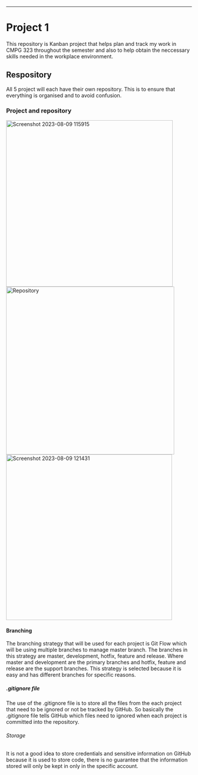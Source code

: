 ************************************************************************************************
# Project 1

This repository is Kanban project that helps plan and track my work in CMPG 323 throughout the semester and also to help obtain the neccessary skills needed in the workplace environment.

## Respository
All 5 project will each have their own repository. This is to ensure that everything is organised and to avoid confusion.


### Project and repository
<img width="452" alt="Screenshot 2023-08-09 115915" src="https://github.com/DestinysChildSthe/CMPG-323---38742799/assets/112766697/719a004b-9083-4ae0-b07c-89ba4853666e">
<img width="456" alt="Repository" src="https://github.com/DestinysChildSthe/CMPG-323---38742799/assets/112766697/5c0db0f5-7bd8-4f5b-9257-e86cb7ddd9e8">

<img width="450" alt="Screenshot 2023-08-09 121431" src="https://github.com/DestinysChildSthe/CMPG-323---38742799/assets/112766697/744712e4-53eb-4de9-a0c2-1ff30760a1e7">

#### Branching
The branching strategy that will be used for each project is Git Flow which will be using multiple branches to manage master branch. The branches in this strategy are master, development, hotfix, feature and release. Where master and development are the primary branches and hotfix, feature and release are the support branches. This strategy is selected because it is easy and has different branches for specific reasons.



##### .gitignore file 
The use of the .gitignore file is to store all the files from the each project that need to be ignored or not 
 be tracked by GitHub. So basically the .gitignore file tells GitHub which files need to ignored when each project is committed into the repository.


###### Storage
It is not a good idea to store credentials and sensitive information on GitHub because it is used to store code, there is no guarantee that the information stored will only be kept in only in the specific account.
